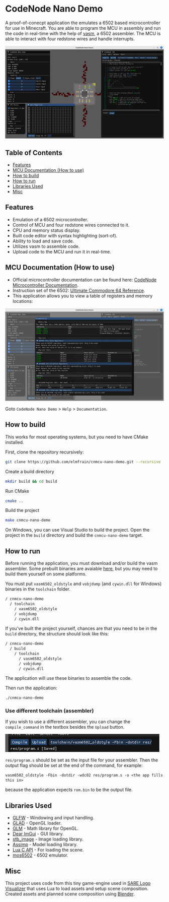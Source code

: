 # CodeNode Nano Demo
A proof-of-conecpt application the emulates a 6502 based microcontroller for use in Minecraft. You are able to program the MCU in assembly and run the code in real-time with the help of [vasm](http://sun.hasenbraten.de/vasm/), a 6502 assembler. The MCU is able to interact with four redstone wires and handle interrupts.

![Screencapture](./screenshots/Screenshot%20from%202024-04-09%2002-17-05.png)

## Table of Contents
* [Features](#features)
* [MCU Documentation (How to use)](#mcu-documentation-how-to-use)
* [How to build](#how-to-build)
* [How to run](#how-to-run)
* [Libraries Used](#libraries-used)
* [Misc](#misc)

## Features
* Emulation of a 6502 microcontroller.
* Control of MCU and four redstone wires connected to it.
* CPU and memory status display.
* Built code editor with syntax highlighting (sort-of).
* Ability to load and save code.
* Utilizes vasm to assemble code.
* Upload code to the MCU and run it in real-time.

## MCU Documentation (How to use)
* Official microcontroller documentation can be found here: [CodeNode Microcontroller Documentation](https://elmfrain.github.io/code-node-docs/).
* Instruction set of the 6502: [Ultimate Commodore 64 Reference](https://www.pagetable.com/c64ref/6502/?tab=2#).
* This application allows you to view a table of registers and memory locations:

![Screenshot](./screenshots/Screenshot%20from%202024-04-09%2002-17-52.png)

Goto `CodeNode Nano Demo` > `Help` > `Documentation`.

## How to build
This works for most operating systems, but you need to have CMake installed.

First, clone the repository recursively:
```bash
git clone https://github.com/elmfrain/cnmcu-nano-demo.git --recursive
```

Create a build directory
```bash
mkdir build && cd build
```

Run CMake
```bash
cmake ..
```

Build the project
```bash
make cnmcu-nano-demo
```

On Windows, you can use Visual Studio to build the project. Open the project in the `build` directory and build the `cnmcu-nano-demo` target.

## How to run
Before running the application, you must download and/or build the vasm assembler. Some prebuilt binaries are avaiable [here](http://www.compilers.de/vasm.html), but you may need to build them yourself on some platforms.

You must put `vasm6502_oldstyle` and `vobjdump` (and `cywin.dll` for Windows) binaries in the `toolchain` folder.

```
/ cnmcu-nano-demo
  / toolchain
    / vasm6502_oldstyle
    / vobjdump
    / cywin.dll
```

 If you've built the project yourself, chances are that you need to be in the `build` directory, the structure should look like this:

```
/ cnmcu-nano-demo
  / build
    / toolchain
      / vasm6502_oldstyle
      / vobjdump
      / cywin.dll
```

The application will use these binaries to assemble the code.

Then run the application:
```bash
./cnmcu-nano-demo
```

### Use different toolchain (assembler)
If you wish to use a different assembler, you can change the `compile_command` in the textbox besides the `Upload` button.

![Screenshot](./screenshots/Screenshot%20from%202024-04-09%2017-58-44.png)

`res/program.s` should be set as the input file for your assembler.
Then the output flag should be set at the end of the command, for example:
```
vasm6502_oldstyle -Fbin -dotdir -wdc02 res/program.s -o <the app fills this in>
```
because the application expects `rom.bin` to be the output file.


## Libraries Used
* [GLFW](https://www.glfw.org/) - Windowing and input handling.
* [GLAD](https://glad.dav1d.de/) - OpenGL loader.
* [GLM](https://glm.g-truc.net/0.9.9/index.html) - Math library for OpenGL.
* [Dear ImGui](https://github.com/ocornut/imgui) - GUI library.
* [stb_image](https://github.com/nothings/stb/blob/master/stb_image.h) - Image loading library.
* [Assimp](https://github.com/assimp/assimp) - Model loading library.
* [Lua C API](https://www.lua.org/manual/5.4/manual.html) - For loading the scene.
* [mos6502](https://github.com/gianlucag/mos6502) - 6502 emulator.

## Misc
This project uses code from this tiny game-engine used in [SARE Logo Visualizer](https://github.com/rgv-sare/sare-init-visualizer) that uses Lua to load assets and setup scene composition. Created assets and planned scene composition using [Blender](https://www.blender.org/).